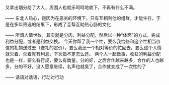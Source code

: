 又拿出烟分给了大人，周围人也就乐呵呵地收下，不再有什么不满。

——
东北人热心，是因为在恶劣的环境下，只有互相利他的组群，才能生存，于是在多年筛选的结果下，形成了互帮互助热心肠的文化

——
所谓人情世故，其实就是分肉，利益分配，然后以一种“体面”的方式，完成利益分配，或者是利益交换。
今天你帮了我一个忙，要么我给些和这个忙相当价值的礼物送过去（送礼的定价），要么我还一个相对等价的忙回去，要么这个人情就欠着，欠着就有利息，下次指不定怎么还。
两个人一起做事，收获的利益分配也是一样，要么有行规，要么有商量，分的好，之后合作越来越多，合作的人也越多，分的不好，没人愿意继续，名声也就臭了，合作就变成了一次性的了

——
话语对话语，行动对行动
